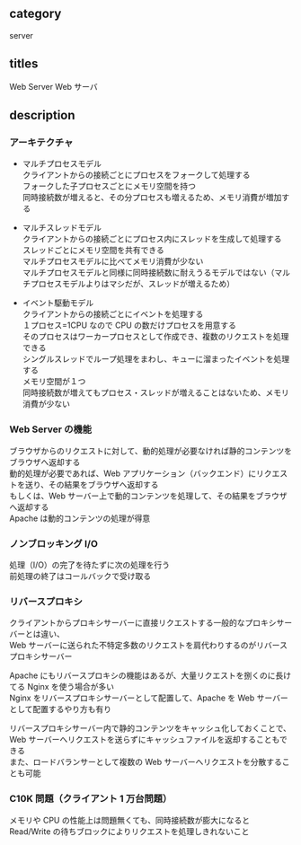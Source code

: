 ## category

server

## titles

Web Server
Web サーバ

## description

### アーキテクチャ

- マルチプロセスモデル  
  クライアントからの接続ごとにプロセスをフォークして処理する  
  フォークした子プロセスごとにメモリ空間を持つ  
  同時接続数が増えると、その分プロセスも増えるため、メモリ消費が増加する

- マルチスレッドモデル  
  クライアントからの接続ごとにプロセス内にスレッドを生成して処理する  
  スレッドごとにメモリ空間を共有できる  
  マルチプロセスモデルに比べてメモリ消費が少ない  
  マルチプロセスモデルと同様に同時接続数に耐えうるモデルではない（マルチプロセスモデルよりはマシだが、スレッドが増えるため）

- イベント駆動モデル  
  クライアントからの接続ごとにイベントを処理する  
  １プロセス=1CPU なので CPU の数だけプロセスを用意する  
  そのプロセスはワーカープロセスとして作成でき、複数のリクエストを処理できる  
  シングルスレッドでループ処理をまわし、キューに溜まったイベントを処理する  
  メモリ空間が１つ  
  同時接続数が増えてもプロセス・スレッドが増えることはないため、メモリ消費が少ない

### Web Server の機能

ブラウザからのリクエストに対して、動的処理が必要なければ静的コンテンツをブラウザへ返却する  
動的処理が必要であれば、Web アプリケーション（バックエンド）にリクエストを送り、その結果をブラウザへ返却する  
もしくは、Web サーバー上で動的コンテンツを処理して、その結果をブラウザへ返却する  
Apache は動的コンテンツの処理が得意

### ノンブロッキング I/O

処理（I/O）の完了を待たずに次の処理を行う  
前処理の終了はコールバックで受け取る

### リバースプロキシ

クライアントからプロキシサーバーに直接リクエストする一般的なプロキシサーバーとは違い、  
Web サーバーに送られた不特定多数のリクエストを肩代わりするのがリバースプロキシサーバー

Apache にもリバースプロキシの機能はあるが、大量リクエストを捌くのに長けてる Nginx を使う場合が多い  
Nginx をリバースプロキシサーバーとして配置して、Apache を Web サーバーとして配置するやり方も有り

リバースプロキシサーバー内で静的コンテンツをキャッシュ化しておくことで、Web サーバーへリクエストを送らずにキャッシュファイルを返却することもできる  
また、ロードバランサーとして複数の Web サーバーへリクエストを分散することも可能

### C10K 問題（クライアント 1 万台問題）

メモリや CPU の性能上は問題無くても、同時接続数が膨大になると Read/Write の待ちブロックによりリクエストを処理しきれないこと
